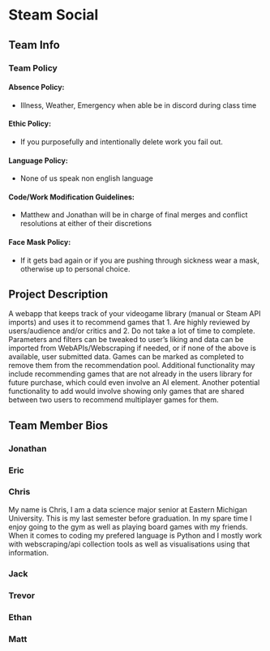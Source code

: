 # Steam Social

## Team Info

### Team Policy

#### Absence Policy:

- Illness, Weather, Emergency when able be in discord during class time

#### Ethic Policy:

- If you purposefully and intentionally delete work you fail out.

#### Language Policy:

- None of us speak non english language

#### Code/Work Modification Guidelines:

- Matthew and Jonathan will be in charge of final merges and conflict resolutions at either of their discretions

#### Face Mask Policy:

- If it gets bad again or if you are pushing through sickness wear a mask, otherwise up to personal choice.

## Project Description

A webapp that keeps track of your videogame library (manual or Steam API imports) and uses it to recommend games that 1. Are highly reviewed by users/audience and/or critics and 2. Do not take a lot of time to complete. Parameters and filters can be tweaked to user’s liking and data can be imported from WebAPIs/Webscraping if needed, or if none of the above is available, user submitted data. Games can be marked as completed to remove them from the recommendation pool. Additional functionality may include recommending games that are not already in the users library for future purchase, which could even involve an AI element. Another potential functionality to add would involve showing only games that are shared between two users to recommend multiplayer games for them.

## Team Member Bios

### Jonathan

### Eric

### Chris

My name is Chris, I am a data science major senior at Eastern Michigan University. This is my last semester before graduation. In my spare time I enjoy going to the gym as well as playing board games with my friends. When it comes to coding my prefered language is Python and I mostly work with webscraping/api collection tools as well as visualisations using that information.

### Jack

### Trevor

### Ethan

### Matt
